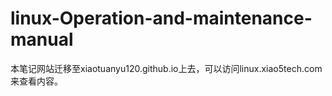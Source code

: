 # linux-Operation-and-maintenance-manual

本笔记网站迁移至xiaotuanyu120.github.io上去，可以访问linux.xiao5tech.com来查看内容。
